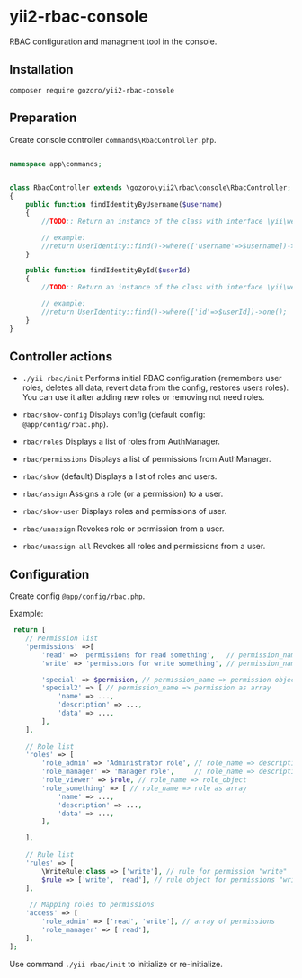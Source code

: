 # yii2-rbac-console

RBAC configuration and managment tool in the console.



## Installation

```code
composer require gozoro/yii2-rbac-console
```

## Preparation

Create console controller `commands\RbacController.php`.


```php

namespace app\commands;


class RbacController extends \gozoro\yii2\rbac\console\RbacController;
{
	public function findIdentityByUsername($username)
	{
		//TODO:: Return an instance of the class with interface \yii\web\Identity

		// example:
		//return UserIdentity::find()->where(['username'=>$username])->one();
	}

	public function findIdentityById($userId)
	{
		//TODO:: Return an instance of the class with interface \yii\web\Identity

		// example:
		//return UserIdentity::find()->where(['id'=>$userId])->one();
	}
}

```


## Controller actions

- `./yii rbac/init` Performs initial RBAC configuration (remembers user roles, deletes all data, revert data from the config, restores users roles).
You can use it after adding new roles or removing not need roles.

- `rbac/show-config` Displays config (default config: `@app/config/rbac.php`).

- `rbac/roles` Displays a list of roles from AuthManager.

- `rbac/permissions` Displays a list of permissions from AuthManager.

- `rbac/show` (default) Displays a list of roles and users.

- `rbac/assign` Assigns a role (or a permission) to a user.
    
- `rbac/show-user` Displays roles and permissions of user.

- `rbac/unassign` Revokes role or permission from a user.

- `rbac/unassign-all` Revokes all roles and permissions from a user.


## Configuration

Create config `@app/config/rbac.php`.

Example:
```php
 return [
 	// Permission list
 	'permissions' =>[
 		'read' => 'permissions for read something',   // permission_name => description
    	'write' => 'permissions for write something', // permission_name => description

		'special' => $permision, // permission_name => permission object
		'special2' => [ // permission_name => permission as array
			'name' => ...,
			'description' => ...,
			'data' => ...,
		], 
 	],
 
	// Role list
 	'roles' => [
 		'role_admin' => 'Administrator role', // role_name => description
 		'role_manager' => 'Manager role',     // role_name => description
		'role_viewer' => $role, // role_name => role_object
		'role_something' => [ // role_name => role as array
			'name' => ...,
			'description' => ...,
			'data' => ...,
		],

 	],
 
	// Rule list
	'rules' => [
		\WriteRule:class => ['write'], // rule for permission "write"
		$rule => ['write', 'read'], // rule object for permissions "write" and "read"
	],
 
     // Mapping roles to permissions
	'access' => [
		'role_admin' => ['read', 'write'], // array of permissions
		'role_manager' => ['read'],
	],
]; 
```

Use command `./yii rbac/init` to initialize or re-initialize.


